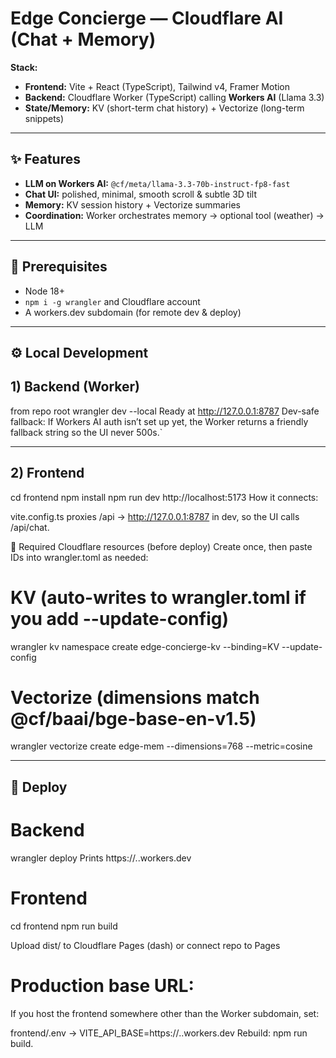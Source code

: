 # Edge Concierge — Cloudflare AI (Chat + Memory)

**Stack:**  
- **Frontend:** Vite + React (TypeScript), Tailwind v4, Framer Motion  
- **Backend:** Cloudflare Worker (TypeScript) calling **Workers AI** (Llama 3.3)  
- **State/Memory:** KV (short-term chat history) + Vectorize (long-term snippets)

---

## ✨ Features
- **LLM on Workers AI:** `@cf/meta/llama-3.3-70b-instruct-fp8-fast`
- **Chat UI:** polished, minimal, smooth scroll & subtle 3D tilt
- **Memory:** KV session history + Vectorize summaries
- **Coordination:** Worker orchestrates memory → optional tool (weather) → LLM  

---

## 🧰 Prerequisites
- Node 18+
- `npm i -g wrangler` and Cloudflare account
- A workers.dev subdomain (for remote dev & deploy)

---

## ⚙️ Local Development

## 1) Backend (Worker)

from repo root
wrangler dev --local
Ready at http://127.0.0.1:8787
Dev-safe fallback: If Workers AI auth isn’t set up yet, the Worker returns a friendly fallback string so the UI never 500s.`

---

## 2) Frontend

cd frontend
npm install
npm run dev
http://localhost:5173
How it connects:

vite.config.ts proxies /api → http://127.0.0.1:8787 in dev, so the UI calls /api/chat.

🧩 Required Cloudflare resources (before deploy)
Create once, then paste IDs into wrangler.toml as needed:

# KV (auto-writes to wrangler.toml if you add --update-config)
wrangler kv namespace create edge-concierge-kv --binding=KV --update-config

# Vectorize (dimensions match @cf/baai/bge-base-en-v1.5)
wrangler vectorize create edge-mem --dimensions=768 --metric=cosine

---

## 🚀 Deploy

# Backend
wrangler deploy
Prints https://<name>.<subdomain>.workers.dev

# Frontend
cd frontend
npm run build

Upload dist/ to Cloudflare Pages (dash) or connect repo to Pages

# Production base URL:
If you host the frontend somewhere other than the Worker subdomain, set:

frontend/.env  →  VITE_API_BASE=https://<your-worker>.<subdomain>.workers.dev
Rebuild: npm run build.
